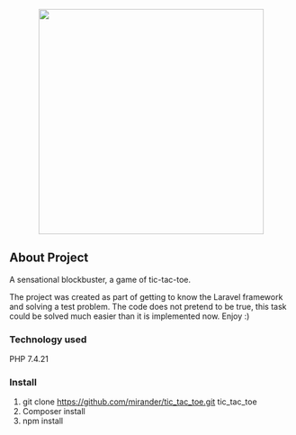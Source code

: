 <p align="center"><a href="https://laravel.com" target="_blank"><img src="https://raw.githubusercontent.com/laravel/art/master/logo-lockup/5%20SVG/2%20CMYK/1%20Full%20Color/laravel-logolockup-cmyk-red.svg" width="400"></a></p>

## About Project
A sensational blockbuster, a game of tic-tac-toe.

The project was created as part of getting to know the Laravel framework and solving a test problem.
The code does not pretend to be true, this task could be solved much easier than it is implemented now.
Enjoy :)

### Technology used
PHP 7.4.21

### Install
1. git clone https://github.com/mirander/tic_tac_toe.git tic_tac_toe
2. Composer install
3. npm install



